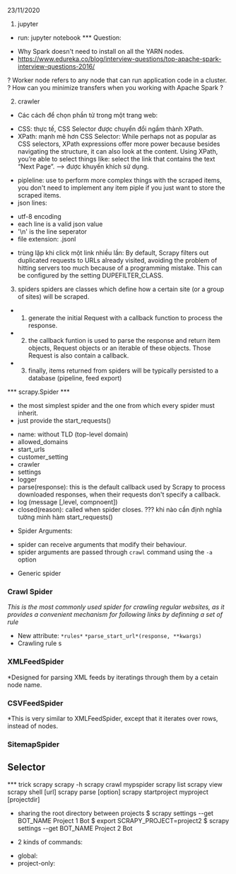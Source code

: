 23/11/2020

1. jupyter
 - run: jupyter notebook
 *** Question:
  + Why Spark doesn't need to install on all the YARN nodes.
  + https://www.edureka.co/blog/interview-questions/top-apache-spark-interview-questions-2016/

  ? Worker node refers to any node that can run application code in a cluster.
  ? How can you minimize transfers when you working with Apache Spark
  ?


 2. crawler

 - Các cách để chọn phần tử trong một trang web:
 + CSS: thực tế, CSS Selector được chuyển đổi ngầm thành XPath.
 + XPath: mạnh mẽ hơn CSS Selector: While perhaps not as popular as CSS selectors, XPath expressions offer more power because besides navigating the structure, it can also look at the content. Using XPath, you’re able to select things like: select the link that contains the text “Next Page”. --> được khuyến khích sử dụng.

 - pipleline: use to perform more complex things with the scraped items, you don't need to implement any item piple if you just want to store the scraped items.
 - json lines:
  + utf-8 encoding
  + each line is a valid json value
  + '\n' is the line seperator
  + file extension: .jsonl
 - trùng lặp khi click một link nhiều lần: By default, Scrapy filters out duplicated requests to URLs already visited, avoiding the problem of hitting servers too much because of a programming mistake. This can be configured by the setting DUPEFILTER_CLASS.

 3. spiders
 spiders are classes which define how a certain site (or a group of sites) will be scraped.
  + 1. generate the initial Request with a callback function to process the response.
  + 2. the callback funtion is used to parse the response and return item objects, Request objects or an iterable of these objects. Those Request is also contain a callback.
  + 3. finally, items returned from spiders will be typically persisted to a database (pipeline, feed export)

  *** scrapy.Spider ***
 - the most simplest spider and the one from which every spider must inherit. 
 - just provide the start_requests()
 + name: without TLD (top-level domain)
 + allowed_domains
 + start_urls
 + customer_setting
 + crawler
 + settings
 + logger
 + parse(response): this is the default callback used by Scrapy to process downloaded responses, when their requests don't specify a callback.
 + log (message [,level, compnoent])
 + closed(reason): called when spider closes.
 ??? khi nào cần định nghĩa tường minh hàm start_requests()
 - Spider Arguments:
  + spider can receive arguments that modify their behaviour. 
  + spider arguments are passed through `crawl` command using the `-a` option	
- Generic spider

### Crawl Spider
 *This is the most commonly used spider for crawling regular websites, as it provides a convenient mechanism for following links by definning a set of rule*
  - New attribute:
  `*rules*`
  `*parse_start_url*(response, **kwargs)`
  - Crawling rule
s
### XMLFeedSpider
 *Designed for parsing XML feeds by iteratings through them by a cetain node name.
### CSVFeedSpider
 *This is very similar to XMLFeedSpider, except that it iterates over rows, instead of nodes.
### SitemapSpider

## Selector
 *** trick
 scrapy <no argument>
 scrapy <command> -h
 scrapy crawl mypspider
 scrapy list
 scrapy view <url>
 scrapy shell [url]
 scrapy parse <url> [option]
 scrapy startproject myproject [projectdir]
 - sharing the root directory between projects
$ scrapy settings --get BOT_NAME
Project 1 Bot
$ export SCRAPY_PROJECT=project2
$ scrapy settings --get BOT_NAME
Project 2 Bot

- 2 kinds of commands:
+ global: 
+ project-only: